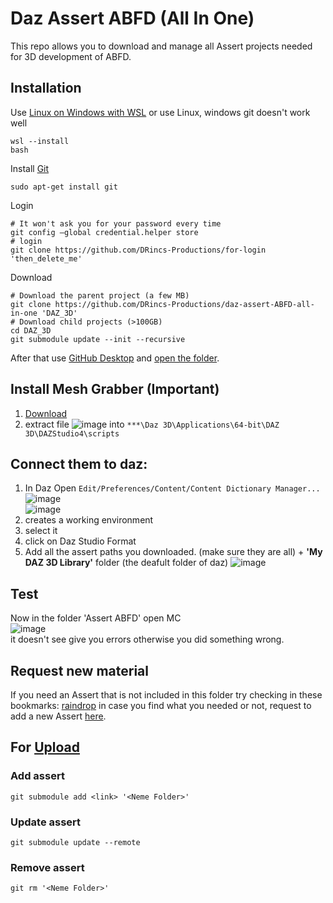 # Daz Assert ABFD (All In One)

This repo allows you to download and manage all Assert projects needed for 3D development of ABFD.

## Installation 

Use [Linux on Windows with WSL](https://learn.microsoft.com/en-us/windows/wsl/install) or use Linux, windows git doesn't work well

```shell
wsl --install
bash
```


Install [Git](https://git-scm.com/)
```shell
sudo apt-get install git
```

Login
```shell
# It won't ask you for your password every time
git config –global credential.helper store
# login
git clone https://github.com/DRincs-Productions/for-login 'then_delete_me'
```

Download
```shell
# Download the parent project (a few MB)
git clone https://github.com/DRincs-Productions/daz-assert-ABFD-all-in-one 'DAZ_3D'
# Download child projects (>100GB)
cd DAZ_3D
git submodule update --init --recursive
```
After that use [GitHub Desktop](https://desktop.github.com/) and [open the folder](https://docs.github.com/en/desktop/contributing-and-collaborating-using-github-desktop/adding-and-cloning-repositories/adding-a-repository-from-your-local-computer-to-github-desktop).

## Install Mesh Grabber (Important) 
1. [Download](https://raw.githubusercontent.com/DRincs-Productions/daz-assert-genesis-8-9-component-morphs/main/Mesh%20Grabber%20(Win%20%26%20Mac).rar)
2. extract file ![image](https://github.com/DRincs-Productions/daz-assert-ABFD-all-in-one/assets/67595890/dc784255-dbb2-4cc7-8b80-8cc4b6becbd9) into `***\Daz 3D\Applications\64-bit\DAZ 3D\DAZStudio4\scripts`


## Connect them to daz:
1) In Daz Open `Edit/Preferences/Content/Content Dictionary Manager...`      
 ![image](https://user-images.githubusercontent.com/67595890/187970556-73c7c9a1-7def-4efe-ab4e-24f6a12e0f1e.png)      
 ![image](https://user-images.githubusercontent.com/67595890/215262986-ae27c921-87e4-48d1-9414-bdf3acad6625.png)         
2) creates a working environment
3) select it
4) click on Daz Studio Format
5) Add all the assert paths you downloaded. (make sure they are all) + **'My DAZ 3D Library'** folder (the deafult folder of daz)
![image](https://user-images.githubusercontent.com/67595890/190847307-1c821678-2014-4d54-af2a-709c373c6abe.png)
 
## Test
Now in the folder 'Assert ABFD' open  MC       
![image](https://user-images.githubusercontent.com/67595890/190847401-7fa7b8e8-d41e-4f5d-a0a0-c36b0027d59f.png)     
it doesn't see give you errors otherwise you did something wrong.      



## Request new material

If you need an Assert that is not included in this folder try checking in these bookmarks: [raindrop](https://raindrop.io/drincs)
in case you find what you needed or not, request to add a new Assert [here](https://github.com/DRincs-Productions/daz-assert-ABFD-all-in-one/issues/new/choose).

## For [Upload](https://github.com/orgs/DRincs-Productions/teams/upload)

### Add assert
`git submodule add <link> '<Neme Folder>'`

### Update assert
`git submodule update --remote`

### Remove assert
`git rm '<Neme Folder>'`

